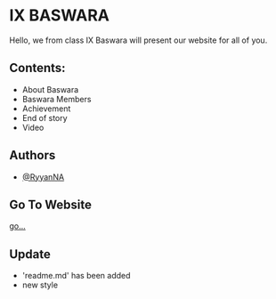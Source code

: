# IX BASWARA

Hello, we from class IX Baswara will present our website for all of you.

## Contents:

- About Baswara
- Baswara Members
- Achievement
- End of story
- Video

## Authors

- [@RyyanNA](https://github.com/RyyanNA)

## Go To Website

[go...](https://ryyanna.github.io/baswara/)

## Update

- 'readme.md' has been added
- new style